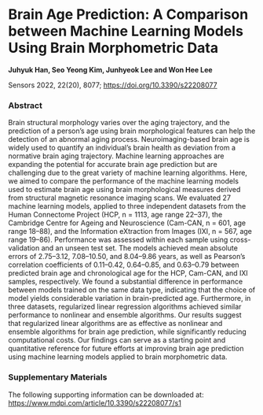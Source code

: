 # Brain Age Prediction: A Comparison between Machine Learning Models Using Brain Morphometric Data


**Juhyuk Han, Seo Yeong Kim, Junhyeok Lee and Won Hee Lee**


Sensors 2022, 22(20), 8077; https://doi.org/10.3390/s22208077



### Abstract
Brain structural morphology varies over the aging trajectory, and the prediction of a person’s age using brain morphological features can help the detection of an abnormal aging process. Neuroimaging-based brain age is widely used to quantify an individual’s brain health as deviation from a normative brain aging trajectory. Machine learning approaches are expanding the potential for accurate brain age prediction but are challenging due to the great variety of machine learning algorithms. Here, we aimed to compare the performance of the machine learning models used to estimate brain age using brain morphological measures derived from structural magnetic resonance imaging scans. We evaluated 27 machine learning models, applied to three independent datasets from the Human Connectome Project (HCP, n = 1113, age range 22–37), the Cambridge Centre for Ageing and Neuroscience (Cam-CAN, n = 601, age range 18–88), and the Information eXtraction from Images (IXI, n = 567, age range 19–86). Performance was assessed within each sample using cross-validation and an unseen test set. The models achieved mean absolute errors of 2.75–3.12, 7.08–10.50, and 8.04–9.86 years, as well as Pearson’s correlation coefficients of 0.11–0.42, 0.64–0.85, and 0.63–0.79 between predicted brain age and chronological age for the HCP, Cam-CAN, and IXI samples, respectively. We found a substantial difference in performance between models trained on the same data type, indicating that the choice of model yields considerable variation in brain-predicted age. Furthermore, in three datasets, regularized linear regression algorithms achieved similar performance to nonlinear and ensemble algorithms. Our results suggest that regularized linear algorithms are as effective as nonlinear and ensemble algorithms for brain age prediction, while significantly reducing computational costs. Our findings can serve as a starting point and quantitative reference for future efforts at improving brain age prediction using machine learning models applied to brain morphometric data.





### Supplementary Materials 

The following supporting information can be downloaded at: https://www.mdpi.com/article/10.3390/s22208077/s1
